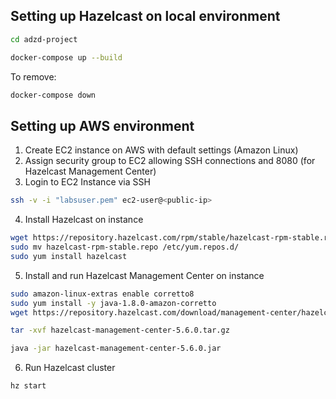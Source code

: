 
## Setting up Hazelcast on local environment
```bash
cd adzd-project 

docker-compose up --build
```
To remove: 
```bash
docker-compose down
```

## Setting up AWS environment
1. Create EC2 instance on AWS with default settings (Amazon Linux)
2. Assign security group to EC2 allowing SSH connections and 8080 (for Hazelcast Management Center)
3. Login to EC2 Instance via SSH
```bash
ssh -v -i "labsuser.pem" ec2-user@<public-ip>
```
4. Install Hazelcast on instance
```bash
wget https://repository.hazelcast.com/rpm/stable/hazelcast-rpm-stable.repo -O hazelcast-rpm-stable.repo
sudo mv hazelcast-rpm-stable.repo /etc/yum.repos.d/
sudo yum install hazelcast
```

5. Install and run Hazelcast Management Center on instance
```bash
sudo amazon-linux-extras enable corretto8
sudo yum install -y java-1.8.0-amazon-corretto
wget https://repository.hazelcast.com/download/management-center/hazelcast-management-center-5.6.0.tar.gz

tar -xvf hazelcast-management-center-5.6.0.tar.gz

java -jar hazelcast-management-center-5.6.0.jar
```

6. Run Hazelcast cluster
```bash
hz start
```